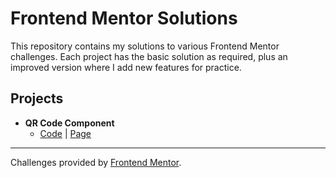 # Frontend Mentor Solutions

This repository contains my solutions to various Frontend Mentor challenges.
Each project has the basic solution as required, plus an improved version where I add new features for practice.

## Projects
- **QR Code Component**
  - [Code](Challenges/qr-code-component-main) | [Page](https://keckpy.github.io/Frontend-Mentor/Challenges/qr-code-component-main/)

---

Challenges provided by [Frontend Mentor](https://frontendmentor.io).  
